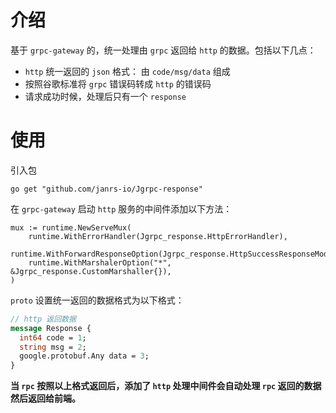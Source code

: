 # 介绍

基于 `grpc-gateway` 的，统一处理由 `grpc` 返回给 `http` 的数据。包括以下几点：

- `http` 统一返回的 `json` 格式： 由 `code/msg/data` 组成
- 按照谷歌标准将 `grpc` 错误码转成 `http` 的错误码
- 请求成功时候，处理后只有一个 `response`

# 使用

引入包

```shell
go get "github.com/janrs-io/Jgrpc-response"
```

在 `grpc-gateway` 启动 `http` 服务的中间件添加以下方法：

```shell
mux := runtime.NewServeMux(
	runtime.WithErrorHandler(Jgrpc_response.HttpErrorHandler),
	runtime.WithForwardResponseOption(Jgrpc_response.HttpSuccessResponseModifier),
	runtime.WithMarshalerOption("*", &Jgrpc_response.CustomMarshaller{}),
)
```

`proto` 设置统一返回的数据格式为以下格式：

```protobuf
// http 返回数据
message Response {
  int64 code = 1;
  string msg = 2;
  google.protobuf.Any data = 3;
}
```

**当 `rpc` 按照以上格式返回后，添加了 `http` 处理中间件会自动处理 `rpc` 返回的数据然后返回给前端。**
